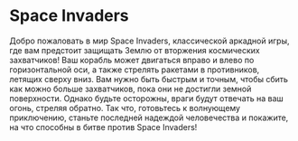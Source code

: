 # Space Invaders
​Добро пожаловать в мир Space Invaders, классической аркадной игры, где вам предстоит защищать Землю от вторжения космических захватчиков!
Ваш корабль может двигаться вправо и влево по горизонтальной оси, а также стрелять ракетами в противников, летящих сверху вниз. Вам нужно быть быстрым и точным, чтобы сбить как можно больше захватчиков, пока они не достигли земной поверхности. Однако будьте осторожны, враги будут отвечать на ваш огонь, стреляя обратно.
Так что, готовьтесь к волнующему приключению, станьте последней надеждой человечества и покажите, на что способны в битве против Space Invaders!
